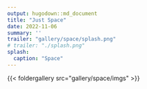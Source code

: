 ```yaml
---
output: hugodown::md_document
title: "Just Space"
date: 2022-11-06
summary: ''
trailer: "gallery/space/splash.png"
# trailer: "./splash.png"
splash:
  caption: "Space"
---
```




<style>
.splash-caption-tweak{
  color: #ffffff99;
  font-size: 120%;
  text-align: center;
  letter-spacing: 20px;
}
</style>


{{< foldergallery src="gallery/space/imgs" >}}

